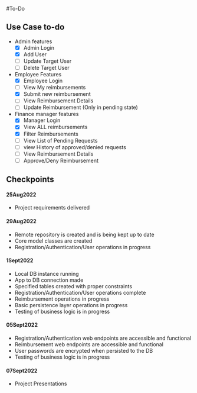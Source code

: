 #To-Do
## Use Case to-do
 - Admin features
   - [x] Admin Login
   - [x] Add User
   - [ ] Update Target User
   - [ ] Delete Target User
 - Employee Features
   - [x] Employee Login
   - [ ] View My reimbursements
   - [x] Submit new reimbursement
   - [ ] View Reimbursement Details
   - [ ] Update Reimbursement (Only in pending state)
 - Finance manager features
   - [x] Manager Login
   - [x] View ALL reimbursements
   - [x] Filter Reimbursements
   - [ ] View List of Pending Requests
   - [ ] view History of approved/denied requests 
   - [ ] View Reimbursement Details
   - [ ] Approve/Deny Reimbursement
   
## Checkpoints
#### 25Aug2022
- Project requirements delivered

#### 29Aug2022
- Remote repository is created and is being kept up to date
- Core model classes are created
- Registration/Authentication/User operations in progress

#### 1Sept2022
- Local DB instance running
- App to DB connection made
- Specified tables created with proper constraints
- Registration/Authentication/User operations complete
- Reimbursement operations in progress
- Basic persistence layer operations in progress
- Testing of business logic is in progress

#### 05Sept2022
- Registration/Authentication web endpoints are accessible and functional
- Reimbursement web endpoints are accessible and functional
- User passwords are encrypted when persisted to the DB
- Testing of business logic is in progress

#### 07Sept2022
- Project Presentations

